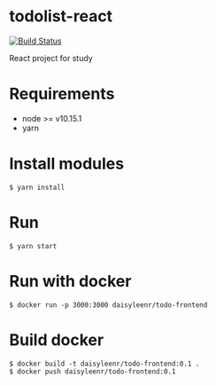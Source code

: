 # todolist-react
[![Build Status](https://travis-ci.org/daisyleenr/todolist-react.svg?branch=master)](https://travis-ci.org/daisyleenr/todolist-react)

React project for study

# Requirements

- node >= v10.15.1
- yarn

# Install modules

```
$ yarn install
```

# Run

```
$ yarn start
```

# Run with docker

```
$ docker run -p 3000:3000 daisyleenr/todo-frontend
```

# Build docker

```
$ docker build -t daisyleenr/todo-frontend:0.1 .
$ docker push daisyleenr/todo-frontend:0.1
```
